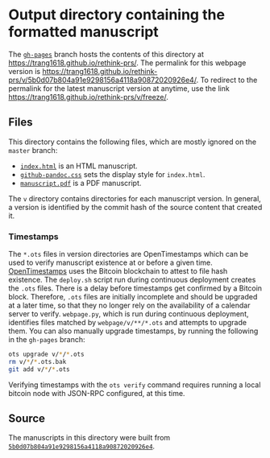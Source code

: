 # Output directory containing the formatted manuscript

The [`gh-pages`](https://github.com/trang1618/rethink-prs/tree/gh-pages) branch hosts the contents of this directory at https://trang1618.github.io/rethink-prs/.
The permalink for this webpage version is https://trang1618.github.io/rethink-prs/v/5b0d07b804a91e9298156a4118a90872020926e4/.
To redirect to the permalink for the latest manuscript version at anytime, use the link https://trang1618.github.io/rethink-prs/v/freeze/.

## Files

This directory contains the following files, which are mostly ignored on the `master` branch:

+ [`index.html`](index.html) is an HTML manuscript.
+ [`github-pandoc.css`](github-pandoc.css) sets the display style for `index.html`.
+ [`manuscript.pdf`](manuscript.pdf) is a PDF manuscript.

The `v` directory contains directories for each manuscript version.
In general, a version is identified by the commit hash of the source content that created it.

### Timestamps

The `*.ots` files in version directories are OpenTimestamps which can be used to verify manuscript existence at or before a given time.
[OpenTimestamps](https://opentimestamps.org/) uses the Bitcoin blockchain to attest to file hash existence.
The `deploy.sh` script run during continuous deployment creates the `.ots` files.
There is a delay before timestamps get confirmed by a Bitcoin block.
Therefore, `.ots` files are initially incomplete and should be upgraded at a later time, so that they no longer rely on the availability of a calendar server to verify.
`webpage.py`, which is run during continuous deployment, identifies files matched by `webpage/v/**/*.ots` and attempts to upgrade them.
You can also manually upgrade timestamps, by running the following in the `gh-pages` branch:

```sh
ots upgrade v/*/*.ots
rm v/*/*.ots.bak
git add v/*/*.ots
```

Verifying timestamps with the `ots verify` command requires running a local bitcoin node with JSON-RPC configured, at this time.

## Source

The manuscripts in this directory were built from
[`5b0d07b804a91e9298156a4118a90872020926e4`](https://github.com/trang1618/rethink-prs/commit/5b0d07b804a91e9298156a4118a90872020926e4).

